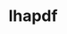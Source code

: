 ---
title: "lhapdf"
layout: cache
categories: [package, develop]
meta: {"compilers": ["gcc@=11.4.0"], "num_specs": 9, "num_specs_by_stack": {"hep": 9, "root": 9}, "oss": ["ubuntu22.04"], "platforms": ["linux"], "stacks": ["hep", "root"], "targets": ["x86_64_v3"], "versions": ["6.5.5"]}
spec_details: [{"compiler": "gcc@=11.4.0", "hash": "4fe7tc6hi4rdhvtisfcekvs3uzfl5vsk", "os": "ubuntu22.04", "platform": "linux", "size": "-", "stacks": ["hep", "root"], "target": "x86_64_v3", "variants": ["build_system=autotools", "+python"], "versions": ["6.5.5"]}, {"compiler": "gcc@=11.4.0", "hash": "ajw7l6vyfqqdwv6rtwe7rdmik5rawj6j", "os": "ubuntu22.04", "platform": "linux", "size": "-", "stacks": ["hep", "root"], "target": "x86_64_v3", "variants": ["build_system=autotools", "+python"], "versions": ["6.5.5"]}, {"compiler": "gcc@=11.4.0", "hash": "bddkggu7tlrvolbuojiaic7j5fduwuvf", "os": "ubuntu22.04", "platform": "linux", "size": "-", "stacks": ["hep", "root"], "target": "x86_64_v3", "variants": ["build_system=autotools", "+python"], "versions": ["6.5.5"]}, {"compiler": "gcc@=11.4.0", "hash": "cfhbxps4r66nccs4km6nqp4u6gilbqnc", "os": "ubuntu22.04", "platform": "linux", "size": "-", "stacks": ["hep", "root"], "target": "x86_64_v3", "variants": ["build_system=autotools", "+python"], "versions": ["6.5.5"]}, {"compiler": "gcc@=11.4.0", "hash": "f5qmmazaael62gk67mvncqsd3uty3fwc", "os": "ubuntu22.04", "platform": "linux", "size": "-", "stacks": ["hep", "root"], "target": "x86_64_v3", "variants": ["build_system=autotools", "+python"], "versions": ["6.5.5"]}, {"compiler": "gcc@=11.4.0", "hash": "fbycz65aal6y7l5rqo24wacl2xvwenlh", "os": "ubuntu22.04", "platform": "linux", "size": "-", "stacks": ["hep", "root"], "target": "x86_64_v3", "variants": ["build_system=autotools", "+python"], "versions": ["6.5.5"]}, {"compiler": "gcc@=11.4.0", "hash": "ileozejgttmiaoc3mkz22cb2ethx45kb", "os": "ubuntu22.04", "platform": "linux", "size": "-", "stacks": ["hep", "root"], "target": "x86_64_v3", "variants": ["build_system=autotools", "+python"], "versions": ["6.5.5"]}, {"compiler": "gcc@=11.4.0", "hash": "mhnpjtpbrlv5y4eyewkqx5ke3gr4icwn", "os": "ubuntu22.04", "platform": "linux", "size": "-", "stacks": ["hep", "root"], "target": "x86_64_v3", "variants": ["build_system=autotools", "+python"], "versions": ["6.5.5"]}, {"compiler": "gcc@=11.4.0", "hash": "sfmqjscqrkpefhv2awnnh7ow7pkhthkn", "os": "ubuntu22.04", "platform": "linux", "size": "-", "stacks": ["hep", "root"], "target": "x86_64_v3", "variants": ["build_system=autotools", "+python"], "versions": ["6.5.5"]}]
---